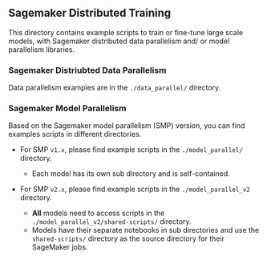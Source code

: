 ## Sagemaker Distributed Training

This directory contains example scripts to train or fine-tune large scale models,
with Sagemaker distributed data parallelism and/ or model parallelism libraries.

### Sagemaker Distriubted Data Parallelism

Data parallelism examples are in the `./data_parallel/` directory.

### Sagemaker Model Parallelism

Based on the Sagemaker model parallelism (SMP) version, you can find examples scripts in different directories.
- For SMP `v1.x`, please find example scripts in the `./model_parallel/` directory.
   * Each model has its own sub directory and is self-contained.

- For SMP `v2.x`, please find example scripts in the `./model_parallel_v2` directory.
   * **All** models need to access scripts in the `./model_parallel_v2/shared-scripts/` directory.
   * Models have their separate notebooks in sub directories and use the `shared-scripts/` directory as the source directory for their SageMaker jobs.
